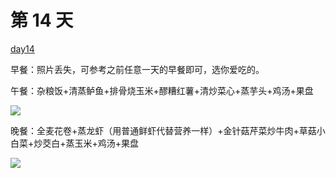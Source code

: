 # 第 14 天

[day14](https://www.douban.com/note/730352694/)

早餐：照片丢失，可参考之前任意一天的早餐即可，选你爱吃的。

  


午餐：杂粮饭+清蒸鲈鱼+排骨烧玉米+醪糟红薯+清炒菜心+蒸芋头+鸡汤+果盘

  


![](https://wx1.sinaimg.cn/large/7c9be6d9ly1g6z2vntlazj212w0pxb2a.jpg)

晚餐：全麦花卷+蒸龙虾（用普通鲜虾代替营养一样）+金针菇芹菜炒牛肉+草菇小白菜+炒茭白+蒸玉米+鸡汤+果盘

![](https://wx1.sinaimg.cn/large/7c9be6d9ly1g6z2vmznf5j212w0t6e82.jpg)